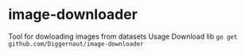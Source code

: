 # image-downloader
Tool for dowloading images from datasets
Usage 
Download lib `go get github.com/Diggernaut/image-downloader`
